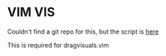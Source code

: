 # VIM VIS
Couldn't find a git repo for this, but the script is [here](http://www.vim.org/scripts/script.php?script_id=1195)

This is required for dragvisuals.vim

